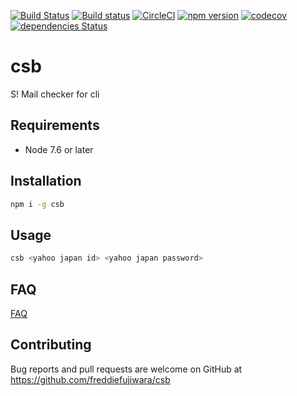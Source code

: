 [![Build Status](https://travis-ci.org/freddiefujiwara/csb.svg?branch=master)](https://travis-ci.org/freddiefujiwara/csb)
[![Build status](https://ci.appveyor.com/api/projects/status/f6wch68buqp93hc7/branch/master?svg=true)](https://ci.appveyor.com/project/freddiefujiwara/csb/branch/master)
[![CircleCI](https://circleci.com/gh/freddiefujiwara/csb.svg?style=svg)](https://circleci.com/gh/freddiefujiwara/csb)
[![npm version](https://badge.fury.io/js/csb.svg)](https://badge.fury.io/js/csb)
[![codecov](https://codecov.io/gh/freddiefujiwara/csb/branch/master/graph/badge.svg)](https://codecov.io/gh/freddiefujiwara/csb)
[![dependencies Status](https://david-dm.org/freddiefujiwara/csb/status.svg)](https://david-dm.org/freddiefujiwara/csb)

# csb
S! Mail checker for cli


## Requirements

 - Node 7.6 or later

## Installation

```bash
npm i -g csb
```

## Usage
```bash
csb <yahoo japan id> <yahoo japan password>
```

## FAQ

[FAQ](https://github.com/freddiefujiwara/csb/wiki/FAQ)

## Contributing

Bug reports and pull requests are welcome on GitHub at https://github.com/freddiefujiwara/csb
